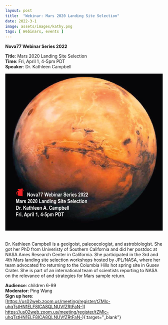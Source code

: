 ```yaml
---
layout: post
title:  "Webinar: Mars 2020 Landing Site Selection"  
date: 2022-3-1  
image: assets/images/kathy.png  
tags: [ Webinars, events ]
---
```


**Nova77 Webinar Series 2022**

**Title**: Mars 2020 Landing Site Selection  
**Time**: Fri, April 1, 4-5pm PDT  
**Speaker**: Dr. Kathleen Campbell


<div><img src="/assets/images/kathy.png" class="img-fluid" alt="Kathy" /></div><br>

Dr. Kathleen Campbell is a geolgoist, paleoecologist, and astrobiologist. She got her PhD from Univeristy of Southern California and did her postdoc at NASA Ames Research Center in California. She participated in the 3rd and 4th Mars landing site selection workshops hosted by JPL/NASA, where her team advocated fro returning to the Columbia Hills hot spring site in Gusev Crater. She is part of an international team of scientists reporting to NASA on the relevance of and strategies for Mars sample return.  

**Audience**: children 6-99  
**Moderator**: Ping Wang  
**Sign up here**:  
[https://us02web.zoom.us/meeting/register/tZMlc-uhqTstHN1ELF8ICA8QLNUVfZRtFaN-](
https://us02web.zoom.us/meeting/register/tZMlc-uhqTstHN1ELF8ICA8QLNUVfZRtFaN-){:target="_blank"}

